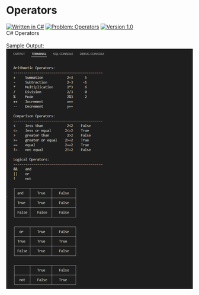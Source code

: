 # Operators
[![Written in C#](https://img.shields.io/badge/language-C%23-green)](#)
[![Problem: Operators](https://img.shields.io/badge/problem-Operators-important)](#)
[![Version 1.0](https://img.shields.io/badge/version-1.0-informational)](#)\
C# Operators
\
\
Sample Output:\
[![Sample Output](/assets/images/c101operators.png)](#)
